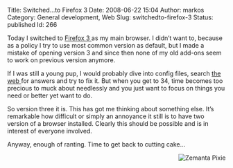 Title: Switched...to Firefox 3
Date: 2008-06-22 15:04
Author: markos
Category: General development, Web
Slug: switchedto-firefox-3
Status: published
Id: 266

<html>
 <body>
  <div>
   <p>
    Today I switched to
    <a class="zem_slink" href="http://www.firefox.com/" rel="homepage" title="Mozilla Firefox">
     Firefox 3
    </a>
    as my main browser. I didn’t want to, because as a policy I try to use most common version as default, but I made a mistake of opening version 3 and since then none of my old add-ons seem to work on previous version anymore.
   </p>
   <p>
    If I was still a young pup, I would probably dive into config files, search
    <a class="zem_slink" href="http://en.wikipedia.org/wiki/World_Wide_Web" rel="wikipedia" title="World Wide Web">
     the web
    </a>
    for answers and try to fix it. But when you get to 34, time becomes too precious to muck about needlessly and you just want to focus on things you need or better yet want to do.
   </p>
   <p>
    So version three it is. This has got me thinking about something else. It’s remarkable how difficult or simply an annoyance it still is to have two version of a browser installed. Clearly this should be possible and is in interest of everyone involved.
   </p>
   <p>
    Anyway, enough of ranting. Time to get back to cutting cake…
   </p>
   <div class="zemanta-pixie" style="margin-top: 10px; height: 15px;">
    <a class="zemanta-pixie-a" href="http://reblog.zemanta.com/zemified/79c05cbe-847f-4fa0-8dc3-878f8e79208f/" title="Zemified by Zemanta">
     <img alt="Zemanta Pixie" class="zemanta-pixie-img" src="http://img.zemanta.com/reblog_a.png?x-id=79c05cbe-847f-4fa0-8dc3-878f8e79208f" style="border: medium none; float: right;"/>
    </a>
   </div>
  </div>
 </body>
</html>